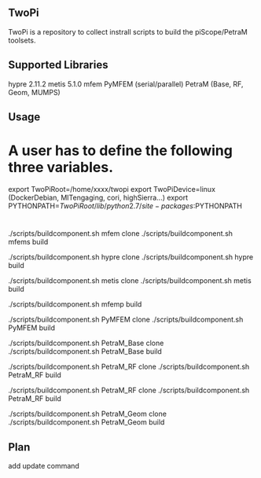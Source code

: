 ## TwoPi

TwoPi is a repository to collect instrall scripts to build the piScope/PetraM
toolsets.

## Supported Libraries

hypre 2.11.2
metis 5.1.0
mfem
PyMFEM (serial/parallel)
PetraM (Base, RF, Geom, MUMPS)

## Usage

# A user has to define the following three variables.

 export TwoPiRoot=/home/xxxx/twopi
 export TwoPiDevice=linux (DockerDebian, MITengaging, cori, highSierra...)
 export PYTHONPATH=$TwoPiRoot/lib/python2.7/site-packages:$PYTHONPATH

#
 ./scripts/buildcomponent.sh mfem clone
 ./scripts/buildcomponent.sh mfems build

 ./scripts/buildcomponent.sh hypre clone
 ./scripts/buildcomponent.sh hypre build

 ./scripts/buildcomponent.sh metis clone
 ./scripts/buildcomponent.sh metis build

 ./scripts/buildcomponent.sh mfemp build

 ./scripts/buildcomponent.sh PyMFEM clone
 ./scripts/buildcomponent.sh PyMFEM build 

 ./scripts/buildcomponent.sh PetraM_Base clone
 ./scripts/buildcomponent.sh PetraM_Base build 

 ./scripts/buildcomponent.sh PetraM_RF clone
 ./scripts/buildcomponent.sh PetraM_RF build 

 ./scripts/buildcomponent.sh PetraM_RF clone
 ./scripts/buildcomponent.sh PetraM_RF build 

 ./scripts/buildcomponent.sh PetraM_Geom clone
 ./scripts/buildcomponent.sh PetraM_Geom build 


## Plan

add update command


